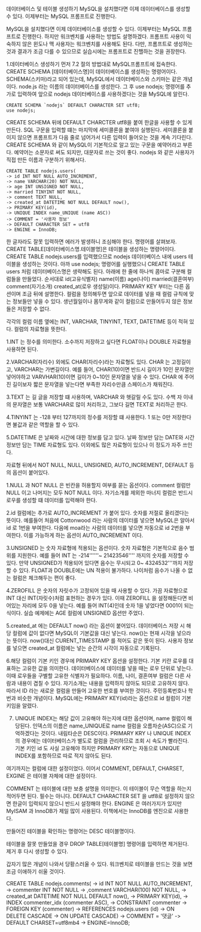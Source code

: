 데이터베이스 및 테이블 생성하기
MySQL을 설치했다면 이제 데이터베이스를 생성할 수 있다.
이제부터는 MySQL 프롬프트로 진행한다.

MySQL을 설치했다면 이제 데이터베이스를 생성할 수 있다.
이제부터는 MySQL 프롬프트로 진행한다.
하지만 워크벤치를 사용하는 방법도 설명하겠다.
프롬프트 사용이 익숙하지 않은 윈도나 맥 사용자는 워크벤치를 사용해도 된다.
다만, 프롬프트로 생성하는 것과 결과가 조금 다를 수 있으므로 실습시에는 프롬프트로 진핼하는 것을 권장한다.

1.데이터베이스 생성하기
먼저 7.2 절의 방법대로 MySQL프롬프트에 접속한다.
CREATE SCHEMA [데이터베이스명]이 데이터베이스를 생성하는 명령어이다.
SCHEMA(스키마)라고 되어 있는데, MySQL에서 데이터베이스와 스키마는 같은 개념이다.
node.js 라는 이름의 데이터베이스를 생성한다. 그 후 use nodejs; 명령어를 추가로 입력하여 앞으로 nodejs 데이터베이스를 사용하겠다는 것을
MySQL에 알린다.

    CREATE SCHEMA `nodejs` DEFAULT CHARACTER SET utf8;
    use nodejs;
CREATE SCHEMA 뒤에 DEFAULT CHARCTER utf8을 붙여 한글을 사용할 수 있게 만든다.
SQL 구문을 입력할 떄는 마지막에 세미콜론을 붙여야 실행된다.
세미콜론을 붙이지 않으면 프롬프트가 다음 줄로 넘어가서 다른 입력이 들어오는 것을 계속 기다린다.
CREATE SCHEMA 와 같이 MySQL이 기본적으로 알고 있는 구문을 예약어라고 부른다.
예약어는 소문자로 써도 되지만, 대문자로 쓰는 것이 좋다.
nodejs 와 같은 사용자가 직접 만든 이름과 구분하기 위해서다.

    CREATE TABLE nodejs.users(
    -> id INT NOT NULL AUTO_INCREMENT, 
    -> name VARCHAR(20) NOT NULL,
    -> age INT UNSIGNED NOT NULL,
    -> married TINYINT NOT NULL,
    -> comment TEXT NULL,
    -> created_at DATETIME NOT NULL DEFAULT now(),
    -> PRIMARY KEY(id),
    -> UNIQUE INDEX name_UNIQUE (name ASC))
    -> COMMENT = '사용자 정보'
    -> DEFAULT CHARACTER SET = utf8
    -> ENGINE = InnoDB;

한 글자라도 잘못 입력하면 에러가 발생하니 조심해야 한다.
명령어를 살펴보자. 
CREATE TABLE[데이터베이스명.테이블명]은 테이블을 생성하는 명령어이다.
CREATE TABLE nodejs.users를 입력했으므로 nodejs 데이터베이스 내에 users 테이블을 생성하는 것이다.
아까 use nodejs; 명령어를 실행했으니 CREATE TABLE users 처럼 데이터베이스명은 생략해도 된다.
아래에 한 줄에 하나씩 콤마로 구분해 컬럼들을 만들었다.
순서대로 id(고유식별자)
name(이름)
age(나이)
married(결혼여부)
comment(자기소개)
created_at(로우 생성일)이다.
PRIMARY KEY 부터는 다른 옵션이며 조금 뒤에 설명한다.
컬럼을 정의해두면 앞으로 데이터를 넣을 때 컬럼 규칙에 맞는 정보들만 넣을 수 있다.
생년월일이나 몸무게와 같이 컬럼으로 만들어두지 않은 정보들은 저장할 수 없다.

각각의 컬럼 이름 옆에는 INT, VARCHAR, TINYINT, TEXT, DATETIME 등이 적혀 있다.
컬럼의 자료형을 뜻한다.

1.INT 는 정수를 의미한다. 소수까지 저장하고 싶다면 FLOAT이나 DOUBLE 자료형을 사용하면 된다.

2.VARCHAR(자리수) 외에도 CHAR(자리수)라는 자료형도 있다. CHAR 는 고정길이고,
VARCHAR는 가변길이다. 예를 들어, CHAR(10)이면 반드시 길이가 10인 문자열만 넣어야하고
VARVHAR(10)이면 길이가 0~10인 문자열을 넣을 수 있다. CHAR 에 주어진 길이보자 짧은 문자열을 넣는다면 부족한 자리수만큼 스페이스가 채워진다.

3.TEXT 는 길 글을 저장할 떄 사용하며, VARCHAR 와 헷갈릴 수도 있다. 수백 자 이내의 문자열은 보통 VARCHAR로 많이 처리하고, 그보다 길면 TEXT로 처리하곤 한다.

4.TINYINT 는 -128 부터 127까지의 정수를 저장할 떄 사용한다. 1 또는 0만 저장한다면 불값과 같은 역할을 할 수 있다.

5.DATETIME 은 날짜와 시간에 대한 정보를 담고 있다. 날짜 정보만 담는 DATE와 시간 정보만 담는 TIME 자료형도 있다. 이외에도 많은 자료형이 있으나 이 정도가 자주 쓰인다.

자료형 뒤에서 NOT NULL, NULL, UNSIGNED, AUTO_INCREMENT, DEFAULT 등의 옵션이 붙어있다.

1.NULL 과  NOT NULL 은 빈칸을 허용할지 여부를 묻는 옵션이다. comment 컬럼만 NULL 이고 나머지는 모두 NOT NULL 이다. 자기소개를 제외한 마너지 컬럼은 반드시 로우를 생성할 떄 데이터를 입력해야 한다.

2.id 컬럼에는 추가로 AUTO_INCREMENT 가 붙어 있다. 숫자를 저절로 올리겠다는 뜻이다.
예를들어 처음에 Cottonwood 라는 사람의 데이터를 넣으면 MySQL은 알아서 id 로 1번을 부여한다.
다음에 moa라는 사람의 데이터를 넣으면 자동으로 id 2번을 부여한다. 이를 가능하게 하는 옵션이 AUTO_INCREMENT 이다.

3.UNSIGNED 는 숫자 자료형에 적용되는 옵션이다. 숫자 자료형은 기본적으로 음수 범위를 지원한다.
예를 들어 INT 는 -214''''''~  21423546'''' 까지의 숫자를 저장할 수 있다.
만약 UNSIGNED가 적용되어 있다면 음수는 무시되고 0~ 4324532'''까지 저장할 수 있다.
FLOAT과 DOUBLE에는 UN 적용이 불가하다. 나이처럼 음수가 나올 수 없는 컬럼은 체크해두는 편이 좋다.

4.ZEROFILL 은 숫자의 자릿수가 고정되어 있을 때 사용할 수 있다. 가끔 자료형으로 INT 대신 INT(자릿수)처럼 표현하는 경우가 있다. 이때 ZEROFILL 을 설정해둔다면 비어있는 자리에
모두 0을 넣는다. 예를 들어 INT(4)인데 숫자 1을 넣었다면 0001이 되는 식이다. 실습 예제에는 AGE 컬럼에 UNSIGNED 옵션만 주었다.

5.created_at 에는 DEFAULT now() 라는 옵션이 붙어있다. 데이터베이스 저장 시 해당 컬럼에 값이 없다면 MySQL이 기본값을 대신 넣는다.
now()는 현재 시각을 넣으라는 뜻이다. now()대신 CURENT_TIMESTAMP 를 적어도 같은 뜻이 된다. 사용자 정보를 넣으면 created_at 컬럼에는 넣는 순간의 시각이 자동으로 기록된다.

6.해당 컬럼이 기본 키인 경우에 PRIMARY KEY 옵션을 설정한다. 기본 키란 로우를 대표하는 고유한 값을 의미한다. 데이터베이스에 데이터를 넣을 때는 로우 단위로 넣는다.
이때 로우들을 구별할 고유한 식별자가 필요하다. 이름, 나이, 결혼여부 컬럼은 다른 사람과 내용이 겹칠 수 있다. 자기소개는 내용을 입력하지 않아도 되므로 고유하지 않다.
따라서 ID 라는 새로운 컬럼을 만들어 고유한 번호를 부여한 것이다. 주민등록번호나 학번과 비슷한 개념이다. MySQL에는 PRIMARY KEY(id)라는 옵션으로 id 컬럼이 기본 키임을 알렸다.

7. UNIQUE INDEX는 해당 값이 고유해야 하는지에 대한 옵션이며, name 컬럼이 해당된다.
인덱스의 이름은 name_UNIQUE로 name 컬럼을 오름차순(ASC)으로 기억하겠다는 것이다.
내림타순은 DESC이다. PRIMARY KRY 나 UNIQUE INDEX의 경우에는 데이터베이스가 별도로 컬럼을 관리하므로 조회 시 속도가 빨라진다.
기본 키인 id 도 사실 고유해야 하지만 PRIMARY KRY는 자동으로 UNIQUE INDEX를 포함하므로 따로 적지 않아도 된다.

여기까지는 컬럼에 대한 설정이었다. 이어서 COMMENT, DEFAULT, CHARSET, EXGINE 은 테이블 자체에 대한 설정이다.

COMMENT 는 테이블에 대한 보충 설명을 의미한다. 이 테이블이 무슨 역할을 하는지 적어두면 된다. 필수는 아니다.
DEFAULT CHARACTER SET 을 utf8로 설정하지 않으면 한글이 입력되지 않으니 반드시 설정해야 한다.
ENGINE 은 여러가지가 있지만 MyISAM 과 InnoDB가 제일 많이 사용된다. 이책에서는 InnoDB를 엔진으로 사용한다.

만들어진 테이블을 확인하는 명령어는 DESC 테이블명이다.

테이블을 잘못 만들었을 경우 DROP TABLE[테이블명] 명령어를 입력하면 제거된다.
제거 후 다시 생성할 수 있다.

갑자기 많은 개념이 나와서 당황스러울 수 있다.
워크벤치로 테이블을 만드는 것을 보면 조금 이애하기 쉬울 것이다.

CREATE TABLE nodejs.comments(
    -> id INT NOT NULL AUTO_INCREMENT,
    -> commenter INT NOT NULL
    -> ,comment VARCHAR(100) NOT NULL,
    -> created_at DATETIME NOT NULL DEFAULT now(),
    -> PRIMARY KEY(id), 
    -> INDEX commenter_idx (commenter ASC),
    -> CONSTRAINT commenter
    -> FOREIGN KEY (commenter)
    -> REFERENCES nodejs.users (id)
    -> ON DELETE CASCADE
    -> ON UPDATE CASCADE)
    -> COMMENT = '댓글'
    -> DEFAULT CHARSET=utf8mb4
    -> ENGINE=InnoDB;